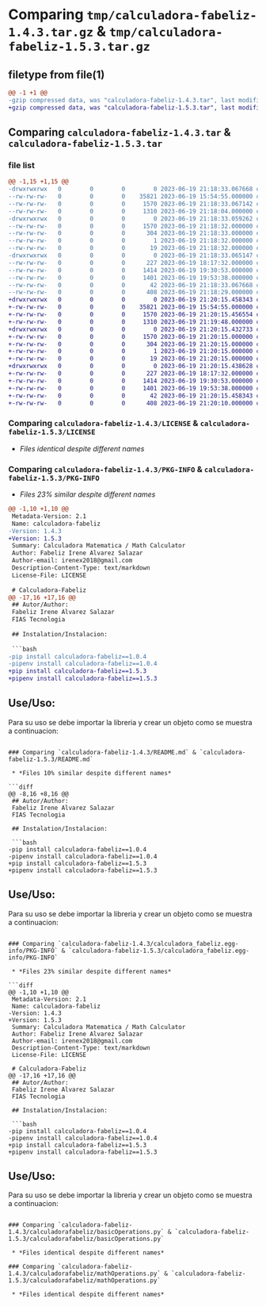 # Comparing `tmp/calculadora-fabeliz-1.4.3.tar.gz` & `tmp/calculadora-fabeliz-1.5.3.tar.gz`

## filetype from file(1)

```diff
@@ -1 +1 @@
-gzip compressed data, was "calculadora-fabeliz-1.4.3.tar", last modified: Mon Jun 19 21:18:33 2023, max compression
+gzip compressed data, was "calculadora-fabeliz-1.5.3.tar", last modified: Mon Jun 19 21:20:15 2023, max compression
```

## Comparing `calculadora-fabeliz-1.4.3.tar` & `calculadora-fabeliz-1.5.3.tar`

### file list

```diff
@@ -1,15 +1,15 @@
-drwxrwxrwx   0        0        0        0 2023-06-19 21:18:33.067668 calculadora-fabeliz-1.4.3/
--rw-rw-rw-   0        0        0    35821 2023-06-19 15:54:55.000000 calculadora-fabeliz-1.4.3/LICENSE
--rw-rw-rw-   0        0        0     1570 2023-06-19 21:18:33.067142 calculadora-fabeliz-1.4.3/PKG-INFO
--rw-rw-rw-   0        0        0     1310 2023-06-19 21:18:04.000000 calculadora-fabeliz-1.4.3/README.md
-drwxrwxrwx   0        0        0        0 2023-06-19 21:18:33.059262 calculadora-fabeliz-1.4.3/calculadora_fabeliz.egg-info/
--rw-rw-rw-   0        0        0     1570 2023-06-19 21:18:32.000000 calculadora-fabeliz-1.4.3/calculadora_fabeliz.egg-info/PKG-INFO
--rw-rw-rw-   0        0        0      304 2023-06-19 21:18:33.000000 calculadora-fabeliz-1.4.3/calculadora_fabeliz.egg-info/SOURCES.txt
--rw-rw-rw-   0        0        0        1 2023-06-19 21:18:32.000000 calculadora-fabeliz-1.4.3/calculadora_fabeliz.egg-info/dependency_links.txt
--rw-rw-rw-   0        0        0       19 2023-06-19 21:18:32.000000 calculadora-fabeliz-1.4.3/calculadora_fabeliz.egg-info/top_level.txt
-drwxrwxrwx   0        0        0        0 2023-06-19 21:18:33.065147 calculadora-fabeliz-1.4.3/calculadorafabeliz/
--rw-rw-rw-   0        0        0      227 2023-06-19 18:17:32.000000 calculadora-fabeliz-1.4.3/calculadorafabeliz/__init__.py
--rw-rw-rw-   0        0        0     1414 2023-06-19 19:30:53.000000 calculadora-fabeliz-1.4.3/calculadorafabeliz/basicOperations.py
--rw-rw-rw-   0        0        0     1401 2023-06-19 19:53:38.000000 calculadora-fabeliz-1.4.3/calculadorafabeliz/mathOperations.py
--rw-rw-rw-   0        0        0       42 2023-06-19 21:18:33.067668 calculadora-fabeliz-1.4.3/setup.cfg
--rw-rw-rw-   0        0        0      408 2023-06-19 21:18:29.000000 calculadora-fabeliz-1.4.3/setup.py
+drwxrwxrwx   0        0        0        0 2023-06-19 21:20:15.458343 calculadora-fabeliz-1.5.3/
+-rw-rw-rw-   0        0        0    35821 2023-06-19 15:54:55.000000 calculadora-fabeliz-1.5.3/LICENSE
+-rw-rw-rw-   0        0        0     1570 2023-06-19 21:20:15.456554 calculadora-fabeliz-1.5.3/PKG-INFO
+-rw-rw-rw-   0        0        0     1310 2023-06-19 21:19:48.000000 calculadora-fabeliz-1.5.3/README.md
+drwxrwxrwx   0        0        0        0 2023-06-19 21:20:15.432733 calculadora-fabeliz-1.5.3/calculadora_fabeliz.egg-info/
+-rw-rw-rw-   0        0        0     1570 2023-06-19 21:20:15.000000 calculadora-fabeliz-1.5.3/calculadora_fabeliz.egg-info/PKG-INFO
+-rw-rw-rw-   0        0        0      304 2023-06-19 21:20:15.000000 calculadora-fabeliz-1.5.3/calculadora_fabeliz.egg-info/SOURCES.txt
+-rw-rw-rw-   0        0        0        1 2023-06-19 21:20:15.000000 calculadora-fabeliz-1.5.3/calculadora_fabeliz.egg-info/dependency_links.txt
+-rw-rw-rw-   0        0        0       19 2023-06-19 21:20:15.000000 calculadora-fabeliz-1.5.3/calculadora_fabeliz.egg-info/top_level.txt
+drwxrwxrwx   0        0        0        0 2023-06-19 21:20:15.438628 calculadora-fabeliz-1.5.3/calculadorafabeliz/
+-rw-rw-rw-   0        0        0      227 2023-06-19 18:17:32.000000 calculadora-fabeliz-1.5.3/calculadorafabeliz/__init__.py
+-rw-rw-rw-   0        0        0     1414 2023-06-19 19:30:53.000000 calculadora-fabeliz-1.5.3/calculadorafabeliz/basicOperations.py
+-rw-rw-rw-   0        0        0     1401 2023-06-19 19:53:38.000000 calculadora-fabeliz-1.5.3/calculadorafabeliz/mathOperations.py
+-rw-rw-rw-   0        0        0       42 2023-06-19 21:20:15.458343 calculadora-fabeliz-1.5.3/setup.cfg
+-rw-rw-rw-   0        0        0      408 2023-06-19 21:20:10.000000 calculadora-fabeliz-1.5.3/setup.py
```

### Comparing `calculadora-fabeliz-1.4.3/LICENSE` & `calculadora-fabeliz-1.5.3/LICENSE`

 * *Files identical despite different names*

### Comparing `calculadora-fabeliz-1.4.3/PKG-INFO` & `calculadora-fabeliz-1.5.3/PKG-INFO`

 * *Files 23% similar despite different names*

```diff
@@ -1,10 +1,10 @@
 Metadata-Version: 2.1
 Name: calculadora-fabeliz
-Version: 1.4.3
+Version: 1.5.3
 Summary: Calculadora Matematica / Math Calculator
 Author: Fabeliz Irene Alvarez Salazar
 Author-email: irenex2018@gmail.com
 Description-Content-Type: text/markdown
 License-File: LICENSE
 
 # Calculadora-Fabeliz
@@ -17,16 +17,16 @@
 ## Autor/Author:
 Fabeliz Irene Alvarez Salazar
 FIAS Tecnologia
 
 ## Instalation/Instalacion:
 
 ```bash
-pip install calculadora-fabeliz==1.0.4
-pipenv install calculadora-fabeliz==1.0.4
+pip install calculadora-fabeliz==1.5.3
+pipenv install calculadora-fabeliz==1.5.3
 ```
 
 ## Use/Uso:
 
 Para su uso se debe importar la libreria y crear un objeto como se muestra
 a continuacion:
```

### Comparing `calculadora-fabeliz-1.4.3/README.md` & `calculadora-fabeliz-1.5.3/README.md`

 * *Files 10% similar despite different names*

```diff
@@ -8,16 +8,16 @@
 ## Autor/Author:
 Fabeliz Irene Alvarez Salazar
 FIAS Tecnologia
 
 ## Instalation/Instalacion:
 
 ```bash
-pip install calculadora-fabeliz==1.0.4
-pipenv install calculadora-fabeliz==1.0.4
+pip install calculadora-fabeliz==1.5.3
+pipenv install calculadora-fabeliz==1.5.3
 ```
 
 ## Use/Uso:
 
 Para su uso se debe importar la libreria y crear un objeto como se muestra
 a continuacion:
```

### Comparing `calculadora-fabeliz-1.4.3/calculadora_fabeliz.egg-info/PKG-INFO` & `calculadora-fabeliz-1.5.3/calculadora_fabeliz.egg-info/PKG-INFO`

 * *Files 23% similar despite different names*

```diff
@@ -1,10 +1,10 @@
 Metadata-Version: 2.1
 Name: calculadora-fabeliz
-Version: 1.4.3
+Version: 1.5.3
 Summary: Calculadora Matematica / Math Calculator
 Author: Fabeliz Irene Alvarez Salazar
 Author-email: irenex2018@gmail.com
 Description-Content-Type: text/markdown
 License-File: LICENSE
 
 # Calculadora-Fabeliz
@@ -17,16 +17,16 @@
 ## Autor/Author:
 Fabeliz Irene Alvarez Salazar
 FIAS Tecnologia
 
 ## Instalation/Instalacion:
 
 ```bash
-pip install calculadora-fabeliz==1.0.4
-pipenv install calculadora-fabeliz==1.0.4
+pip install calculadora-fabeliz==1.5.3
+pipenv install calculadora-fabeliz==1.5.3
 ```
 
 ## Use/Uso:
 
 Para su uso se debe importar la libreria y crear un objeto como se muestra
 a continuacion:
```

### Comparing `calculadora-fabeliz-1.4.3/calculadorafabeliz/basicOperations.py` & `calculadora-fabeliz-1.5.3/calculadorafabeliz/basicOperations.py`

 * *Files identical despite different names*

### Comparing `calculadora-fabeliz-1.4.3/calculadorafabeliz/mathOperations.py` & `calculadora-fabeliz-1.5.3/calculadorafabeliz/mathOperations.py`

 * *Files identical despite different names*

